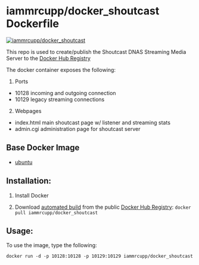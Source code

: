 # iammrcupp/docker_shoutcast Dockerfile

[![iammrcupp/docker_shoutcast](http://dockeri.co/image/iammrcupp/docker_shoutcast)](https://registry.hub.docker.com/u/iammrcupp/docker_shoutcast/)


This repo is used to create/publish the Shoutcast DNAS Streaming Media Server to the [Docker Hub Registry](https://registry.hub.docker.com/)

The docker container exposes the following:

1. Ports
  * 10128	incoming and outgoing connection
  * 10129	legacy streaming connections

2. Webpages
  * index.html	main shoutcast page w/ listener and streaming stats
  * admin.cgi	administration page for shoutcast server


## Base Docker Image
- [ubuntu](https://registry.hub.docker.com/_/ubuntu/)


## Installation:

1.  Install Docker

2.  Download [automated build](http://registry.hub.docker.com/u/iammrcupp/shoutcast_128k) from the public [Docker Hub Registry](https://registry.hub.docker.com/): `docker pull iammrcupp/docker_shoutcast`


##  Usage:

To use the image, type the following:
```
docker run -d -p 10128:10128 -p 10129:10129 iammrcupp/docker_shoutcast
```

